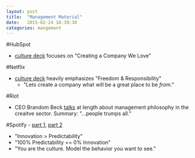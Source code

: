 ```yaml
---
layout: post
title:  "Management Material"
date:   2015-02-24 16:39:30
categories: mangement
---
```


#HubSpot 
* [culture deck][hubspot] focuses on "Creating a Company We Love"

#Netflix 
* [culture deck][netflix] heavily emphasizes "Freedom & Responsibility"
  * "Lets create a company what will be a great place to be _from_."

#Riot 
* CEO Brandom Beck [talks][riot] at length about management philosophy in the creaitve sector. Summary: "...people trumps all."

#Spotify - [part 1][spotify_1], [part 2][spotify_2]
* "Innovation > Predictability"
* "100% Predictability == 0% Innovation"
* "You are the culture. Model the behavior you want to see."

[hubspot]:	http://blog.hubspot.com/blog/tabid/6307/bid/34234/The-HubSpot-Culture-Code-Creating-a-Company-We-Love.aspx
[netflix]:	http://www.slideshare.net/reed2001/culture-1798664
[riot]: 	https://www.youtube.com/watch?feature=player_embedded&v=6PxxExsVA_Y
[spotify_1]:https://labs.spotify.com/2014/03/27/spotify-engineering-culture-part-1/
[spotify_2]:https://labs.spotify.com/2014/09/20/spotify-engineering-culture-part-2/
